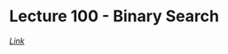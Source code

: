 # Lecture 100 - Binary Search

[_Link_](https://docs.oracle.com/javase/tutorial/collections/interfaces/index.html)
